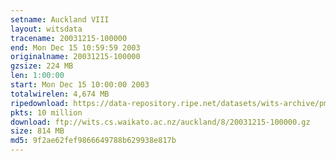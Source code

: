 ```yaml
---
setname: Auckland VIII
layout: witsdata
tracename: 20031215-100000
end: Mon Dec 15 10:59:59 2003
originalname: 20031215-100000
gzsize: 224 MB
len: 1:00:00
start: Mon Dec 15 10:00:00 2003
totalwirelen: 4,674 MB
ripedownload: https://data-repository.ripe.net/datasets/wits-archive/pma/long/auck/8//20031215-100000.gz
pkts: 10 million
download: ftp://wits.cs.waikato.ac.nz/auckland/8/20031215-100000.gz
size: 814 MB
md5: 9f2ae62fef9866649788b629938e817b
---
```

